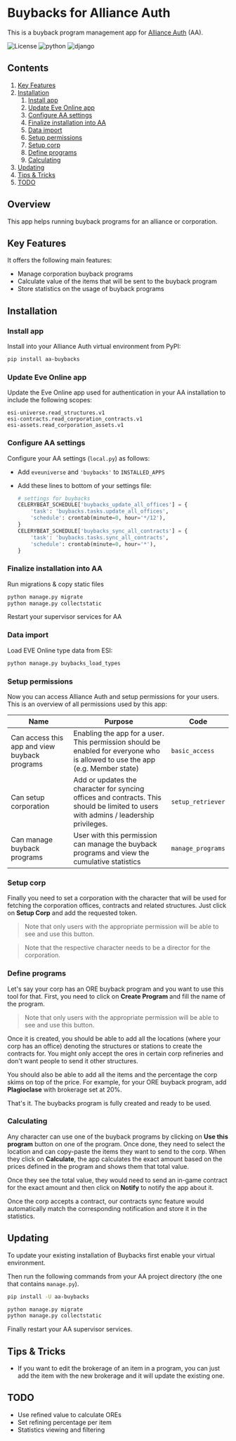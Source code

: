 <!-- omit in toc -->
# Buybacks for Alliance Auth

This is a buyback program management app for [Alliance Auth](https://gitlab.com/allianceauth/allianceauth) (AA).

![License](https://img.shields.io/badge/license-MIT-green) ![python](https://img.shields.io/badge/python-3.6-informational) ![django](https://img.shields.io/badge/django-3.1-informational)

<!-- omit in toc -->
## Contents

1. [Key Features](#key-features)
2. [Installation](#installation)
   1. [Install app](#install-app)
   2. [Update Eve Online app](#update-eve-online-app)
   3. [Configure AA settings](#configure-aa-settings)
   4. [Finalize installation into AA](#finalize-installation-into-aa)
   5. [Data import](#data-import)
   6. [Setup permissions](#setup-permissions)
   7. [Setup corp](#setup-corp)
   8. [Define programs](#define-programs)
   9. [Calculating](#calculating)
3. [Updating](#updating)
4. [Tips & Tricks](#tips--tricks)
5. [TODO](#todo)

<!-- omit in toc -->
## Overview

This app helps running buyback programs for an alliance or corporation.

## Key Features

It offers the following main features:

* Manage corporation buyback programs
* Calculate value of the items that will be sent to the buyback program
* Store statistics on the usage of buyback programs

## Installation

### Install app

Install into your Alliance Auth virtual environment from PyPI:

```bash
pip install aa-buybacks
```

### Update Eve Online app

Update the Eve Online app used for authentication in your AA installation to include the following scopes:

```plain
esi-universe.read_structures.v1
esi-contracts.read_corporation_contracts.v1
esi-assets.read_corporation_assets.v1
```

### Configure AA settings

Configure your AA settings (`local.py`) as follows:

- Add `eveuniverse` and `'buybacks'` to `INSTALLED_APPS`
- Add these lines to bottom of your settings file:

   ```python
   # settings for buybacks
   CELERYBEAT_SCHEDULE['buybacks_update_all_offices'] = {
       'task': 'buybacks.tasks.update_all_offices',
       'schedule': crontab(minute=0, hour='*/12'),
   }
   CELERYBEAT_SCHEDULE['buybacks_sync_all_contracts'] = {
       'task': 'buybacks.tasks.sync_all_contracts',
       'schedule': crontab(minute=0, hour='*'),
   }
   ```

### Finalize installation into AA

Run migrations & copy static files

```bash
python manage.py migrate
python manage.py collectstatic
```

Restart your supervisor services for AA

### Data import

Load EVE Online type data from ESI:

```bash
python manage.py buybacks_load_types
```

### Setup permissions

Now you can access Alliance Auth and setup permissions for your users. This is an overview of all permissions used by this app:

Name | Purpose | Code
-- | -- | --
Can access this app and view buyback programs |Enabling the app for a user. This permission should be enabled for everyone who is allowed to use the app (e.g. Member state) | `basic_access`
Can setup corporation | Add or updates the character for syncing offices and contracts. This should be limited to users with admins / leadership privileges. | `setup_retriever`
Can manage buyback programs | User with this permission can manage the buyback programs and view the cumulative statistics | `manage_programs`

### Setup corp

Finally you need to set a corporation with the character that will be used for fetching the corporation offices, contracts and related structures. Just click on **Setup Corp** and add the requested token.

> Note that only users with the appropriate permission will be able to see and use this button.

> Note that the respective character needs to be a director for the corporation.

### Define programs

Let's say your corp has an ORE buyback program and you want to use this tool for that. First, you need to click on **Create Program** and fill the name of the program.

> Note that only users with the appropriate permission will be able to see and use this button.

Once it is created, you should be able to add all the locations (where your corp has an office) denoting the structures or stations to create the contracts for. You might only accept the ores in certain corp refineries and don't want people to send it other structures.

You should also be able to add all the items and the percentage the corp skims on top of the price. For example, for your ORE buyback program, add **Plagioclase** with brokerage set at 20%.

That's it. The buybacks program is fully created and ready to be used.

### Calculating

Any character can use one of the buyback programs by clicking on **Use this program** button on one of the program. Once done, they need to select the location and can copy-paste the items they want to send to the corp. When they click on **Calculate**, the app calculates the exact amount based on the prices defined in the program and shows them that total value.

Once they see the total value, they would need to send an in-game contract for the exact amount and then click on **Notify** to notify the app about it.

Once the corp accepts a contract, our contracts sync feature would automatically match the corresponding notification and store it in the statistics.

## Updating

To update your existing installation of Buybacks first enable your virtual environment.

Then run the following commands from your AA project directory (the one that contains `manage.py`).

```bash
pip install -U aa-buybacks
```

```bash
python manage.py migrate
python manage.py collectstatic
```

Finally restart your AA supervisor services.

## Tips & Tricks

* If you want to edit the brokerage of an item in a program, you can just add the item with the new brokerage and it will update the existing one.

## TODO

* Use refined value to calculate OREs
* Set refining percentage per item
* Statistics viewing and filtering
